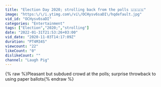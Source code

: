 ```yaml
---
title: "Election Day 2020; strolling back from the polls 🇺🇸🇺🇸"
image: "https:\/\/i.ytimg.com\/vi\/OCHysv6saDI\/hqdefault.jpg"
vid_id: "OCHysv6saDI"
categories: "Entertainment"
tags: ["Election","2020;","strolling"]
date: "2022-01-31T21:53:26+03:00"
vid_date: "2020-11-03T14:17:09Z"
duration: "PT4M34S"
viewcount: "22"
likeCount: "0"
dislikeCount: ""
channel: "Laugh Pig"
---
```

{% raw %}Pleasant but subdued crowd at the polls; surprise throwback to using paper ballots{% endraw %}
